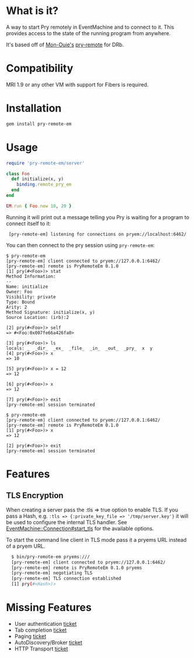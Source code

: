 # What is it?

A way to start Pry remotely in EventMachine and to connect to it. This provides access to the state of the running program from anywhere.

It's based off of [Mon-Ouie's](https://github.com/Mon-Ouie) [pry-remote](https://github.com/Mon-Ouie/pry-remote) for DRb.

# Compatibility

  MRI 1.9 or any other VM with support for Fibers is required.


# Installation

```bash
gem install pry-remote-em
```

# Usage

```ruby
require 'pry-remote-em/server'

class Foo
  def initialize(x, y)
    binding.remote_pry_em
  end
end

EM.run { Foo.new 10, 20 } 
```

Running it will print out a message telling you Pry is waiting for a
program to connect itself to it:

     [pry-remote-em] listening for connections on pryem://localhost:6462/

You can then connect to the pry session using ``pry-remote-em``:

    $ pry-remote-em
    [pry-remote-em] client connected to pryem://127.0.0.1:6462/
    [pry-remote-em] remote is PryRemoteEm 0.1.0
    [1] pry(#<Foo>)> stat
    Method Information:
    --
    Name: initialize
    Owner: Foo
    Visibility: private
    Type: Bound
    Arity: 2
    Method Signature: initialize(x, y)
    Source Location: (irb):2

    [2] pry(#<Foo>)> self
    => #<Foo:0x007fe66a426fa0>

    [3] pry(#<Foo>)> ls
    locals: _  _dir_  _ex_  _file_  _in_  _out_  _pry_  x  y
    [4] pry(#<Foo>)> x
    => 10

    [5] pry(#<Foo>)> x = 12
    => 12

    [6] pry(#<Foo>)> x
    => 12

    [7] pry(#<Foo>)> exit
    [pry-remote-em] session terminated

    $ pry-remote-em
    [pry-remote-em] client connected to pryem://127.0.0.1:6462/
    [pry-remote-em] remote is PryRemoteEm 0.1.0
    [1] pry(#<Foo>)> x
    => 12

    [2] pry(#<Foo>)> exit
    [pry-remote-em] session terminated

# Features

## TLS Encryption
  
  When creating a server pass the :tls => true option to enable TLS. If
you pass a Hash, e.g. ``:tls => {:private_key_file => '/tmp/server.key'}`` it will be used to configure the internal TLS handler. 
  See [EventMachine::Connection#start_tls](http://eventmachine.rubyforge.org/EventMachine/Connection.html#M000296) for the available options.

 To start the command line client in TLS mode pass it a pryems URL instead of a pryem URL.

```bash
  $ bin/pry-remote-em pryems:///
  [pry-remote-em] client connected to pryem://127.0.0.1:6462/
  [pry-remote-em] remote is PryRemoteEm 0.1.0 pryems
  [pry-remote-em] negotiating TLS
  [pry-remote-em] TLS connection established
  [1] pry(#<Hash>)> 
```

# Missing Features

  - User authentication [ticket](https://github.com/simulacre/pry-remote-em/issues/5)
  - Tab completion [ticket](https://github.com/simulacre/pry-remote-em/issues/9)
  - Paging [ticket](https://github.com/simulacre/pry-remote-em/issues/10)
  - AutoDiscovery/Broker [ticket](https://github.com/simulacre/pry-remote-em/issues/11)
  - HTTP Transport [ticket](https://github.com/simulacre/pry-remote-em/issues/12)
